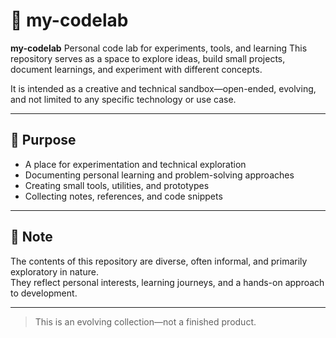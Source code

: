 # 🧪 my-codelab

**my-codelab** Personal code lab for experiments, tools, and learning 
This repository serves as a space to explore ideas, build small projects, document learnings, and experiment with different concepts.

It is intended as a creative and technical sandbox—open-ended, evolving, and not limited to any specific technology or use case.

---

## 🎯 Purpose

- A place for experimentation and technical exploration
- Documenting personal learning and problem-solving approaches
- Creating small tools, utilities, and prototypes
- Collecting notes, references, and code snippets

---

## 📌 Note

The contents of this repository are diverse, often informal, and primarily exploratory in nature.  
They reflect personal interests, learning journeys, and a hands-on approach to development.

---

> This is an evolving collection—not a finished product.
